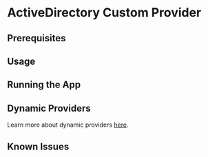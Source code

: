 # ActiveDirectory Custom Provider

## Prerequisites

## Usage

## Running the App

## Dynamic Providers

Learn more about dynamic providers [here](https://www.pulumi.com/docs/intro/concepts/resources/#dynamicproviders).

## Known Issues
